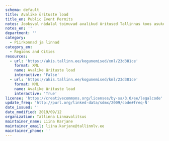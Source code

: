 ```yaml
---
schema: default
title: Avalike ürituste load
title_en: Public Event Permits
notes: Jooksval nädalal toimuvad avalikud üritused Tallinnas koos asukohtadega
notes_en: ''
department: ''
category:
  - Piirkonnad ja linnad
category_en:
  - Regions and Cities
resources:
  - url: 'https://akis.tallinn.ee/kogunemised/xml/23d381ce'
    format: XML
    name: Avalike ürituste load
    interactive: 'False'
  - url: 'https://akis.tallinn.ee/kogunemised/kml/23d381ce'
    format: KML
    name: Avalike ürituste load
    interactive: 'True'
license: 'https://creativecommons.org/licenses/by-sa/3.0/ee/legalcode'
update_freq: 'http://purl.org/linked-data/sdmx/2009/code#freq-N'
date_issued: ''
date_modified: 2019/09/12
organization: Tallinna Linnavalitsus
maintainer_name: Liina Karjane
maintainer_email: liina.karjane@tallinnlv.ee
maintainer_phone: ''
---
```

